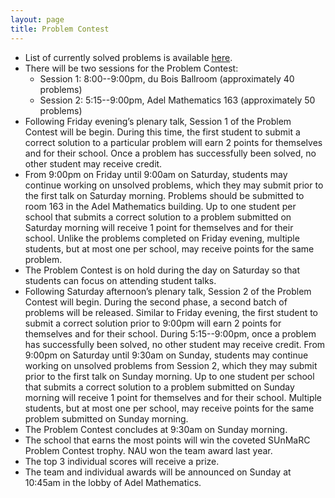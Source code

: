 ```yaml
---
layout: page
title: Problem Contest
---
```


- List of currently solved problems is available [here](http://goo.gl/gZmeRM).
- There will be two sessions for the Problem Contest:
    - Session 1: 8:00--9:00pm, du Bois Ballroom (approximately 40 problems)
    - Session 2: 5:15--9:00pm, Adel Mathematics 163 (approximately 50 problems)
- Following Friday evening’s plenary talk, Session 1 of the Problem Contest will be begin. During this time, the first student to submit a correct solution to a particular problem will earn 2 points for themselves and for their school. Once a problem has successfully been solved, no other student may receive credit.
- From 9:00pm on Friday until 9:00am on Saturday, students may continue working on unsolved problems, which they may submit prior to the first talk on Saturday morning. Problems should be submitted to room 163 in the Adel Mathematics building. Up to one student per school that submits a correct solution to a problem submitted on Saturday morning will receive 1 point for themselves and for their school. Unlike the problems completed on Friday evening, multiple students, but at most one per school, may receive points for the same problem.
- The Problem Contest is on hold during the day on Saturday so that students can focus on attending student talks.
- Following Saturday afternoon’s plenary talk, Session 2 of the Problem Contest will begin. During the second phase, a second batch of problems will be released. Similar to Friday evening, the first student to submit a correct solution prior to 9:00pm will earn 2 points for themselves and for their school. During 5:15--9:00pm, once a problem has successfully been solved, no other student may receive credit. From 9:00pm on Saturday until 9:30am on Sunday, students may continue working on unsolved problems from Session 2, which they may submit prior to the first talk on Sunday morning. Up to one student per school that submits a correct solution to a problem submitted on Sunday morning will receive 1 point for themselves and for their school. Multiple students, but at most one per school, may receive points for the same problem submitted on Sunday morning.
- The Problem Contest concludes at 9:30am on Sunday morning.
- The school that earns the most points will win the coveted SUnMaRC Problem Contest trophy. NAU won the team award last year.
- The top 3 individual scores will receive a prize.
- The team and individual awards will be announced on Sunday at 10:45am in the lobby of Adel Mathematics.

